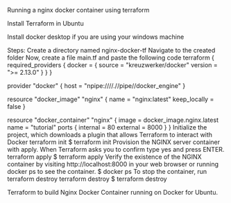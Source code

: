 Running a nginx docker container using terraform

Install Terraform in Ubuntu

Install docker desktop if you are using your windows machine

Steps:
Create a directory named nginx-docker-tf 
Navigate to the created folder
Now, create a file main.tf and paste the following code
terraform {
  required_providers {
    docker = {
      source  = "kreuzwerker/docker"
      version = ">= 2.13.0"
    }
  }
}

provider "docker" {
  host    = "npipe:////.//pipe//docker_engine"
}

resource "docker_image" "nginx" {
  name         = "nginx:latest"
  keep_locally = false
}

resource "docker_container" "nginx" {
  image = docker_image.nginx.latest
  name  = "tutorial"
  ports {
    internal = 80
    external = 8000
  }
}
Initialize the project, which downloads a plugin that allows Terraform to interact with Docker terraform init
 $ terraform init 
Provision the NGINX server container with apply. When Terraform asks you to confirm type yes and press ENTER. terraform apply
 $ terraform apply 
Verify the existence of the NGINX container by visiting http://localhost:8000 in your web browser or running docker ps to see the container.
 $ docker ps 
To stop the container, run terraform destroy terraform destroy
 $ terraform destroy

Terraform to build Nginx Docker Container running on Docker for Ubuntu.
